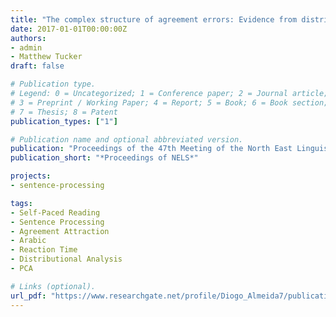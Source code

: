 ```yaml
---
title: "The complex structure of agreement errors: Evidence from distributional analyses of agreement attraction in Arabic"
date: 2017-01-01T00:00:00Z
authors:
- admin
- Matthew Tucker
draft: false

# Publication type.
# Legend: 0 = Uncategorized; 1 = Conference paper; 2 = Journal article;
# 3 = Preprint / Working Paper; 4 = Report; 5 = Book; 6 = Book section;
# 7 = Thesis; 8 = Patent
publication_types: ["1"]

# Publication name and optional abbreviated version.
publication: "Proceedings of the 47th Meeting of the North East Linguistics Society"
publication_short: "*Proceedings of NELS*"

projects: 
- sentence-processing

tags:
- Self-Paced Reading
- Sentence Processing
- Agreement Attraction
- Arabic
- Reaction Time
- Distributional Analysis
- PCA

# Links (optional).
url_pdf: "https://www.researchgate.net/profile/Diogo_Almeida7/publication/317274975_The_complex_structure_of_agreement_errors_Evidence_from_distributional_analyses_of_Agreement_Attraction_in_Arabic/links/592f730e0f7e9beee7618cce/The-complex-structure-of-agreement-errors-Evidence-from-distributional-analyses-of-Agreement-Attraction-in-Arabic.pdf?_iepl%5BhomeFeedViewId%5D=J8BMstCio7AnG6eA8m1EOFTjqJdTl507H8oJ&_iepl%5Bcontexts%5D%5B0%5D=pcfhf&_iepl%5BinteractionType%5D=publicationDownload&origin=publication_detail&ev=pub_int_prw_xdl&msrp=3pP4vniEN-e554UGWH1lOn9rptHJhQk2lRj3-x5hCtt8_iVT1qgZwH5TQR5Pn7szbBLaAXB9e9pYVyvI-j_vL-V_qYfyqQycLU4hA_FvrZSJ0wttpR1GIt3F.BF2bewA84qhsW2mjmzUzR0_lB3gC8052idJY0GBQ7WYRC2XLA_BikuEn5nHBzQyEufrxubiaiJJcktH9tEhQNkhPgUCh5b5DjvbD0g.UixZwm1os3WJw0Yj-_yQjMH-N2CliqsooLMpxlO7lDkiO93jEJ5FmIzB3O9hrbU0pkqGLXhGwGLxIkEFUpghUGUsTiASl8X89dTwAg.rILPoqlB3pnelRIjLwaZp7pm1GhGn1QNt1SLNmLptuGBextMhRkfcfk5tz8uK24VE5l2B0dKGfrs93afdw6TmBzfSXBmQ6W5ksyYIA"
---
```

